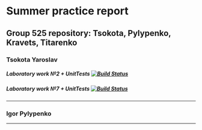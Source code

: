 # Summer practice report
Group 525 repository: Tsokota, Pylypenko, Kravets, Titarenko
-------
### Tsokota Yaroslav
##### Laboratory work №2 + UnitTests          [![Build Status](https://travis-ci.com/tsokota/SummerPractise.svg?branch=LaboratWork2)](https://travis-ci.com/tsokota/SummerPractise)
##### Laboratory work №7 + UnitTests          [![Build Status](https://travis-ci.com/tsokota/SummerPractise.svg?branch=LabWork7)](https://travis-ci.com/tsokota/SummerPractise)
-------
### Igor Pylypenko
-------
